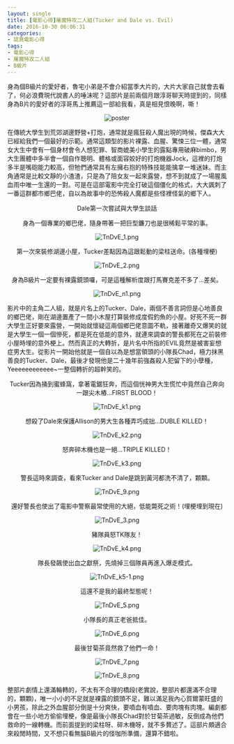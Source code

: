 ```yaml
---
layout: single
title: [電影心得]屠魔特攻二人組(Tucker and Dale vs. Evil)
date: 2016-10-30 06:06:31
categories:
- 認真電影心得
tags:
- 電影心得
- 屠魔特攻二人組
- B級片
---
```


身為個B級片的愛好者，魯宅小弟是不會介紹當季大片的，大片大家自己就會去看了，何必浪費現代說書人的唾沫呢？這部片是前兩個月跟淳哥聊天時提到的，同樣身為B片的愛好者的淳哥馬上推薦這一部給我看，真是相見恨晚啊，嘶！

<p style="text-align:center"><img alt="poster" src="https://pic.pimg.tw/kwbuster/1477807525-1665052645.jpg?v=1477807540" title="poster"></p>

在傳統大學生到荒郊湖邊野營+打炮，通常就是瘋狂殺人魔出現的時候，傑森大大已經給我們一個最好的示範。通常這類型的影片裸露、血腥、驚悚三位一體，通常女大生中會有一個身材會令人想犯罪、智商媲美小學生的露點專用破麻bimbo，男大生團體中多半會一個自作聰明、體格或面容姣好的打炮機器Jock，這裡的打炮多半是嘴砲能力較高，但牠們通常具有左擁右抱的特殊技能能擒拿一堆迷妹。而主角通常是比較文靜的小渣渣，只是為了陪女友一起來露營，想不到就成了一場腥風血雨中唯一生還的一對。可是在這部電影中完全打破這個僵化的格式，大大諷刺了一番這群都市鄉巴佬，自以為故事中的恐怖殺人魔都是些怪裡怪氣的鄉下人。


<p style="text-align: center;">Dale第一次嘗試與大學生談話</p>

<p style="text-align: center;">身為一個專業的鄉巴佬，隨身帶著一把巨型鐮刀也是很稀鬆平常的事。</p>

<p style="text-align:center"><img alt="TnDvE_1.png" src="https://pic.pimg.tw/kwbuster/1477807527-3438925685_n.png?v=1477807540" title="TnDvE_1.png"></p>


<p style="text-align: center;">第一次來裝修湖邊小屋，Tucker差點因為這跟鬆動的梁柱送命。(各種埋梗)</p>

<p style="text-align:center"><img alt="TnDvE_2.png" src="https://pic.pimg.tw/kwbuster/1477807526-3730295367_n.png?v=1477807540" title="TnDvE_2.png"></p>


<p style="text-align: center;">身為B級片一定要有裸露鏡頭囉，可是這種解析度跟打馬賽克差不多了...差矣。</p>

<p style="text-align:center"><img alt="TnDvE_n1.png" src="https://pic.pimg.tw/kwbuster/1477807534-35282088_n.png?v=1477807540" title="TnDvE_n1.png"></p>


影片中的主角二人組，就是片名上的Tucker、Dale，兩個不善言詞但是心地善良的鄉巴佬，剛在湖邊置產了一間小木屋打算裝修成度假釣魚的小屋。好死不死一群大學生正好要來露營，一開始就懷疑這兩個鄉巴佬意圖不軌，接著離奇又爆笑的就是大學生一個一個慘死，都是死在低能的意外，就連來調查的警長都死在之前裝修小屋時埋的意外梗上。然而真正的大轉折，是片名中所指的EVIL竟然是被害妄想症男大生。從影片一開始他就是一個自以為是想當領頭的小隊長Chad，極力抹黑善良的Tucker、Dale，最後才發現他是二十幾年前強姦殺人犯留下的小孽種，Yeeeeeeeeeeee~一整個轉折的超幹笑的。


<p style="text-align: center;">Tucker因為捅到蜜蜂窩，拿著電鋸狂奔，而這個恍神男大生慌忙中竟然自己奔向一跟尖木樁...FIRST BLOOD！</p>

<p style="text-align:center"><img alt="TnDvE_k1.png" src="https://pic.pimg.tw/kwbuster/1477807993-2979486018_n.png?v=1477807999" title="TnDvE_k1.png"></p>


<p style="text-align: center;">想殺了Dale來保護Allison的男大生各種弄巧成拙...DUBLE KILLED！</p>

<p style="text-align:center"><img alt="TnDvE_k2.png" src="https://pic.pimg.tw/kwbuster/1477808383-23742599_n.png?v=1477808389" title="TnDvE_k2.png"></p>


<p style="text-align: center;">怒奔碎木機也是一絕...TRIPLE KILLED！</p>


<p style="text-align:center"><img alt="TnDvE_k3.png" src="https://pic.pimg.tw/kwbuster/1477808523-4227189405_n.png?v=1477808528" title="TnDvE_k3.png"></p>


<p style="text-align: center;">警長這時來調查，看來Tucker and Dale是跳到黃河都洗不清了，顆顆。</p>

<p style="text-align:center"><img alt="TnDvE_9.png" src="https://pic.pimg.tw/kwbuster/1477808702-3300379548_n.png?v=1477808707" title="TnDvE_9.png"></p>


<p style="text-align: center;">還好警長也使出了電影中警察最常使用的大絕，低能斃死之術！(埋梗埋到現在)</p>

<p style="text-align:center"><img alt="TnDvE_3.png" src="https://pic.pimg.tw/kwbuster/1477807526-2131068299_n.png?v=1477808707" title="TnDvE_3.png"></p>


<p style="text-align: center;">豬隊員怒TK隊友！</p>

<p style="text-align:center"><img alt="TnDvE_k4.png" src="https://pic.pimg.tw/kwbuster/1477807531-406440234_n.png?v=1477808707" title="TnDvE_k4.png"></p>


<p style="text-align: center;">隊長發飆使出血之獻祭，先燒掉三個隊員再進入爆走模式。</p>

<p style="text-align:center"><img alt="TnDvE_k5-1.png" src="https://pic.pimg.tw/kwbuster/1477807531-3458077364_n.png?v=1477808707" title="TnDvE_k5-1.png"></p>


<p style="text-align: center;">這還不是我的最終型態呢！</p>

<p style="text-align:center"><img alt="TnDvE_5.png" src="https://pic.pimg.tw/kwbuster/1477807527-1925952102_n.png?v=1477808707" title="TnDvE_5.png"></p>


<p style="text-align: center;">小隊長的真正老爸抵佳。</p>

<p style="text-align:center"><img alt="TnDvE_6.png" src="https://pic.pimg.tw/kwbuster/1477807528-1988190331_n.png?v=1477808707" title="TnDvE_6.png"></p>


<p style="text-align: center;">最後甘菊茶竟然救了他們一命！</p>

<p style="text-align:center"><img alt="TnDvE_7.png" src="https://pic.pimg.tw/kwbuster/1477807529-3170837390_n.png?v=1477808707" title="TnDvE_7.png"></p>

<p style="text-align:center"><img alt="TnDvE_8.png" src="https://pic.pimg.tw/kwbuster/1477807530-2047666203_n.png?v=1477808707" title="TnDvE_8.png"></p>


整部片劇情上還滿輪轉的，不太有不合理的橋段(老實說，整部片都還滿不合理的，顆顆)，唯一小小的不足就是裸露的鏡頭不足，難以滿足我內心賀爾蒙旺盛的小男孩，除此之外血腥部分倒是十分爽快，要噴血有噴血、要肉塊有肉塊。編劇都會在一些小地方偷偷埋梗，像是最後小隊長Chad對於甘菊茶過敏，反倒成為他們救命的一線轉機。而前面提到的梁柱呀、碎木機呀，就不多贅述了。這部片頗適合來殺閒時間，又不想只看無腦B級片的怪咖所準備，還算不錯啦。


